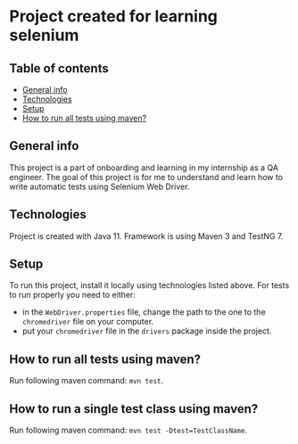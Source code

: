 # Project created for learning selenium

## Table of contents
* [General info](#general-info)
* [Technologies](#technologies)
* [Setup](#setup)
* [How to run all tests using maven?](#how-to-run-all-tests-using-maven)

## General info

This project is a part of onboarding and learning in my internship as a QA engineer. The goal of this project is for me to understand and learn how to write automatic tests using Selenium Web Driver.

## Technologies

Project is created with Java 11.
Framework is using Maven 3 and TestNG 7.

## Setup

To run this project, install it locally using technologies listed above.
For tests to run properly you need to either: 
* in the `WebDriver.properties` file, change the path to the one to the `chromedriver` file on your computer.
* put your `chromedriver` file in the `drivers` package inside the project.

## How to run all tests using maven?

Run following maven command: `mvn test`.

## How to run a single test class using maven?

Run following maven command: `mvn test -Dtest=TestClassName`.
